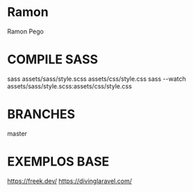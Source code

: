 # Ramon
Ramon Pego

# COMPILE SASS
sass assets/sass/style.scss assets/css/style.css
sass --watch assets/sass/style.scss:assets/css/style.css

# BRANCHES
master

# EXEMPLOS BASE
https://freek.dev/
https://divinglaravel.com/